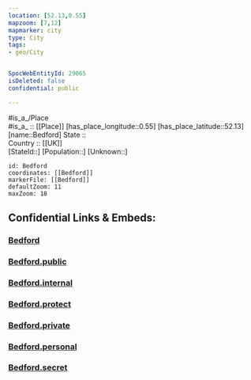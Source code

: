 ```yaml
---
location: [52.13,0.55] 
mapzoom: [7,12] 
mapmarker: city 
type: City
tags:
- geo/City


SpocWebEntityId: 29065
isDeleted: false
confidential: public

---
```

#is_a_/Place  
#is_a_ :: [[Place]] 
[has_place_longitude::0.55] 
[has_place_latitude::52.13] 
[name::Bedford] 
State ::  
Country :: [[UK]]  
[StateId::] 
[Population::] 
[Unknown::] 


```leaflet
id: Bedford
coordinates: [[Bedford]] 
markerFile: [[Bedford]] 
defaultZoom: 11 
maxZoom: 18
```


## Confidential Links & Embeds: 

### [Bedford](/_Standards/Earth/Continent/Europe/Europe~North/UK/England/Regions~England/East_of_England/Suffolk/cities~Suffolk/SaintEdmundsbury/cities~SaintEdmundsbury/Bedford.md) 

### [Bedford.public](/_public/Earth/Continent/Europe/Europe~North/UK/England/Regions~England/East_of_England/Suffolk/cities~Suffolk/SaintEdmundsbury/cities~SaintEdmundsbury/Bedford.public.md) 

### [Bedford.internal](/_internal/Earth/Continent/Europe/Europe~North/UK/England/Regions~England/East_of_England/Suffolk/cities~Suffolk/SaintEdmundsbury/cities~SaintEdmundsbury/Bedford.internal.md) 

### [Bedford.protect](/_protect/Earth/Continent/Europe/Europe~North/UK/England/Regions~England/East_of_England/Suffolk/cities~Suffolk/SaintEdmundsbury/cities~SaintEdmundsbury/Bedford.protect.md) 

### [Bedford.private](/_private/Earth/Continent/Europe/Europe~North/UK/England/Regions~England/East_of_England/Suffolk/cities~Suffolk/SaintEdmundsbury/cities~SaintEdmundsbury/Bedford.private.md) 

### [Bedford.personal](/_personal/Earth/Continent/Europe/Europe~North/UK/England/Regions~England/East_of_England/Suffolk/cities~Suffolk/SaintEdmundsbury/cities~SaintEdmundsbury/Bedford.personal.md) 

### [Bedford.secret](/_secret/Earth/Continent/Europe/Europe~North/UK/England/Regions~England/East_of_England/Suffolk/cities~Suffolk/SaintEdmundsbury/cities~SaintEdmundsbury/Bedford.secret.md)

